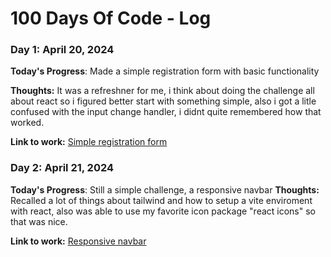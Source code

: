 # 100 Days Of Code - Log

### Day 1: April 20, 2024

**Today's Progress**: Made a simple registration form with basic functionality

**Thoughts:** It was a refreshner for me, i think about doing the challenge all about react so i figured better start with something simple, also i got a litle confused with the input change handler, i didnt quite remembered how that worked.

**Link to work:** [Simple registration form](https://github.com/jeflugo/simple-registration-form)

### Day 2: April 21, 2024

**Today's Progress**: Still a simple challenge, a responsive navbar
**Thoughts:** Recalled a lot of things about tailwind and how to setup a vite enviroment with react, also was able to use my favorite icon package "react icons" so that was nice.


**Link to work:** [Responsive navbar](https://github.com/jeflugo/responsive-navbar)
